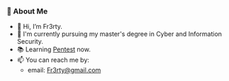 ### 🌱 About Me
- 👋 Hi, I’m Fr3rty.
- 🎯 I'm currently pursuing my master's degree in Cyber and Information Security.
- 📚 Learning [Pentest](https://en.wikipedia.org/wiki/Penetration_test) now.
- 📫 You can reach me by:
  - email: [Fr3rty@gmail.com](mailto:Fr3rty@gmail.com)
<!---
Fr3rty/Fr3rty is a ✨ special ✨ repository because its `README.md` (this file) appears on your GitHub profile.
You can click the Preview link to take a look at your changes.
--->
